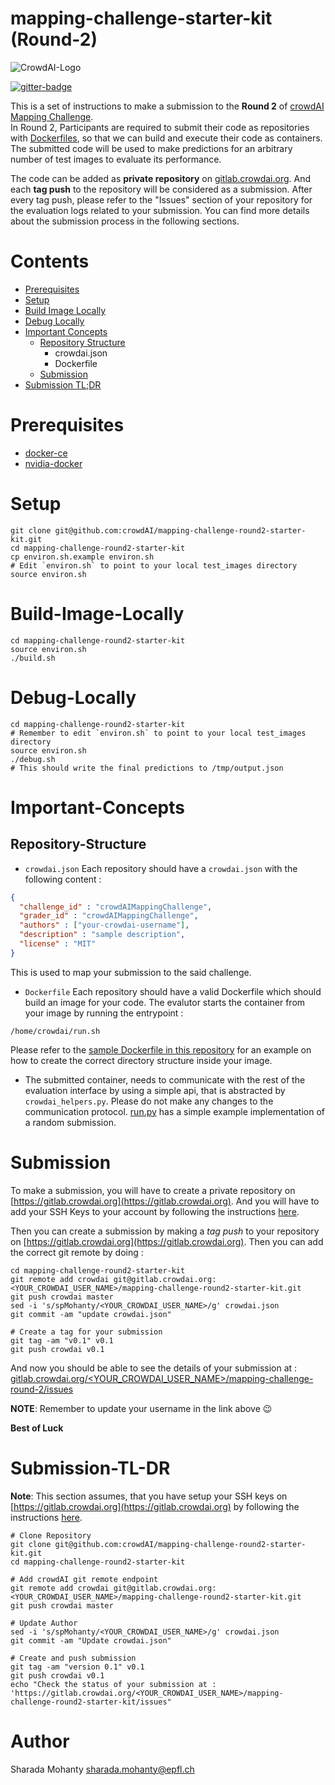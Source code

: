 # mapping-challenge-starter-kit (Round-2)
![CrowdAI-Logo](https://github.com/crowdAI/crowdai/raw/master/app/assets/images/misc/crowdai-logo-smile.svg?sanitize=true)

[![gitter-badge](https://badges.gitter.im/crowdAI/crowdai-mapping-challenge.png)](https://gitter.im/crowdAI/crowdai-mapping-challenge)

This is a set of instructions to make a submission to the **Round 2** of [crowdAI Mapping Challenge](https://www.crowdai.org/challenges/mapping-challenge).   
In Round 2, Participants are required to submit their code as repositories with [Dockerfiles](https://docs.docker.com/engine/reference/builder/), so that we can build and execute their code as containers. The submitted code will be used to make predictions for an arbitrary number of test images to evaluate its performance. 

The code can be added as **private repository** on [gitlab.crowdai.org](https://gitlab.crowdai.org). And each **tag push** to the repository will be considered as a submission. After every tag push, please refer to the "Issues" section of your repository for the evaluation logs related to your submission. You can find more details about the submission process in the following sections.


# Contents
* [Prerequisites](#prerequisites)
* [Setup](#setup)
* [Build Image Locally](#build-image-locally)
* [Debug Locally](#debug-locally)
* [Important Concepts](#important-concepts)
  - [Repository Structure](#repository-structure)
    - crowdai.json
    - Dockerfile
  - [Submission](#submission)
* [Submission TL;DR](#submission-tl-dr)

# Prerequisites
* [docker-ce](https://docs.docker.com/install/)
* [nvidia-docker](https://github.com/NVIDIA/nvidia-docker#quickstart)

# Setup
```
git clone git@github.com:crowdAI/mapping-challenge-round2-starter-kit.git
cd mapping-challenge-round2-starter-kit
cp environ.sh.example environ.sh
# Edit `environ.sh` to point to your local test_images directory
source environ.sh
```

# Build-Image-Locally
```
cd mapping-challenge-round2-starter-kit
source environ.sh
./build.sh
```

# Debug-Locally 
```
cd mapping-challenge-round2-starter-kit
# Remember to edit `environ.sh` to point to your local test_images directory
source environ.sh
./debug.sh
# This should write the final predictions to /tmp/output.json
```

# Important-Concepts

## Repository-Structure
* `crowdai.json`
  Each repository should have a `crowdai.json` with the following content : 
```json
{
  "challenge_id" : "crowdAIMappingChallenge",
  "grader_id" : "crowdAIMappingChallenge",
  "authors" : ["your-crowdai-username"],
  "description" : "sample description",
  "license" : "MIT"
}
```
This is used to map your submission to the said challenge.

* `Dockerfile`
Each repository should have a valid Dockerfile which should build an image for your code.
The evalutor starts the container from your image by running the entrypoint : 
```
/home/crowdai/run.sh
```
Please refer to the [sample Dockerfile in this repository](Dockerfile) for an example on how to 
create the correct directory structure inside your image.

* The submitted container, needs to communicate with the rest of the evaluation interface by 
using a simple api, that is abstracted by `crowdai_helpers.py`. Please do not make any changes to 
the communication protocol. [run.py](run.py) has a simple example implementation of a random submission.


# Submission 
To make a submission, you will have to create a private repository on [https://gitlab.crowdai.org](https://gitlab.crowdai.org). And you will have to add your SSH Keys to your account by 
following the instructions [here](https://docs.gitlab.com/ee/gitlab-basics/create-your-ssh-keys.html).   

Then you can create a submission by making a *tag push* to your repository on [https://gitlab.crowdai.org](https://gitlab.crowdai.org).
Then you can add the correct git remote by doing : 

```
cd mapping-challenge-round2-starter-kit
git remote add crowdai git@gitlab.crowdai.org:<YOUR_CROWDAI_USER_NAME>/mapping-challenge-round2-starter-kit.git
git push crowdai master
sed -i 's/spMohanty/<YOUR_CROWDAI_USER_NAME>/g' crowdai.json
git commit -am "update crowdai.json"

# Create a tag for your submission
git tag -am "v0.1" v0.1
git push crowdai v0.1
```
And now you should be able to see the details of your submission at : 
[gitlab.crowdai.org/<YOUR_CROWDAI_USER_NAME>/mapping-challenge-round-2/issues](gitlab.crowdai.org/<YOUR_CROWDAI_USER_NAME>/mapping-challenge-round-2/issues)

**NOTE**: Remember to update your username in the link above :wink:

**Best of Luck** 

# Submission-TL-DR
**Note**: This section assumes, that you have setup your SSH keys on [https://gitlab.crowdai.org](https://gitlab.crowdai.org) by following the instructions [here](https://docs.gitlab.com/ee/gitlab-basics/create-your-ssh-keys.html).
```
# Clone Repository 
git clone git@github.com:crowdAI/mapping-challenge-round2-starter-kit.git
cd mapping-challenge-round2-starter-kit

# Add crowdAI git remote endpoint
git remote add crowdai git@gitlab.crowdai.org:<YOUR_CROWDAI_USER_NAME>/mapping-challenge-round2-starter-kit.git
git push crowdai master

# Update Author
sed -i 's/spMohanty/<YOUR_CROWDAI_USER_NAME>/g' crowdai.json
git commit -am "Update crowdai.json"

# Create and push submission
git tag -am "version 0.1" v0.1
git push crowdai v0.1
echo "Check the status of your submission at : 'https://gitlab.crowdai.org/<YOUR_CROWDAI_USER_NAME>/mapping-challenge-round2-starter-kit/issues"
```

# Author
Sharada Mohanty <sharada.mohanty@epfl.ch>
